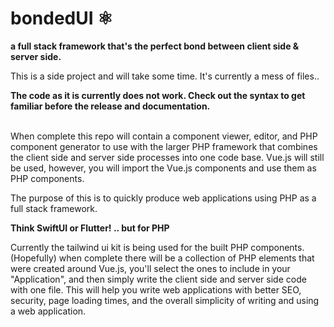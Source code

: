 # bondedUI ⚛️

<b>a full stack framework that's the perfect bond between client side & server side.</b> 

This is a side project and will take some time. It's currently a mess of files..<br>

<b>The code as it is currently does not work. Check out the syntax to get familiar before the release and documentation.</b>

<br>When complete this repo will contain a component viewer, editor, and PHP component generator to use with the larger PHP framework that combines the client side and server side processes into one code base. Vue.js will still be used, however, you will import the Vue.js components and use them as PHP components.

The purpose of this is to quickly produce web applications using PHP as a full stack framework.

<b>Think SwiftUI or Flutter! .. but for PHP </b>

Currently the tailwind ui kit is being used for the built PHP components. (Hopefully) when complete there will be a collection of PHP elements that were created around Vue.js, you'll select the ones to include in your "Application", and then simply write the client side and server side code with one file. This will help you write web applications with better SEO, security, page loading times, and the overall simplicity of writing and using a web application.
